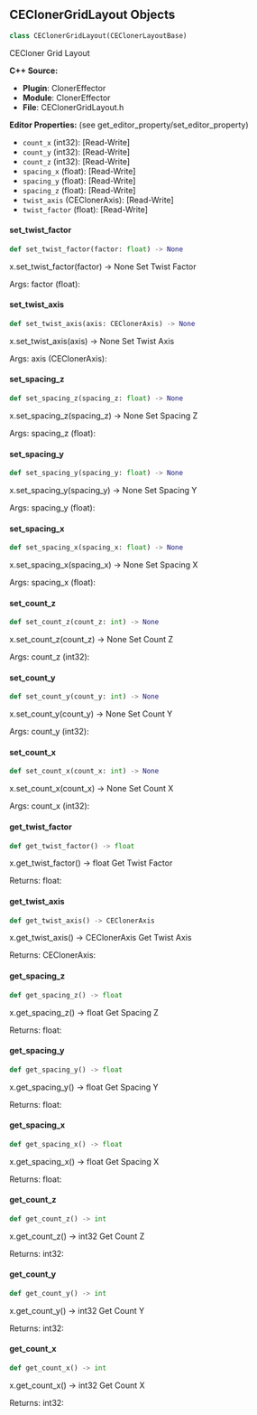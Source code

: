## CEClonerGridLayout Objects

```python
class CEClonerGridLayout(CEClonerLayoutBase)
```

CECloner Grid Layout

**C++ Source:**

- **Plugin**: ClonerEffector
- **Module**: ClonerEffector
- **File**: CEClonerGridLayout.h

**Editor Properties:** (see get_editor_property/set_editor_property)

- ``count_x`` (int32):  [Read-Write]
- ``count_y`` (int32):  [Read-Write]
- ``count_z`` (int32):  [Read-Write]
- ``spacing_x`` (float):  [Read-Write]
- ``spacing_y`` (float):  [Read-Write]
- ``spacing_z`` (float):  [Read-Write]
- ``twist_axis`` (CEClonerAxis):  [Read-Write]
- ``twist_factor`` (float):  [Read-Write]

<a id="unreal.CEClonerGridLayout.set_twist_factor"></a>

#### set_twist_factor

```python
def set_twist_factor(factor: float) -> None
```

x.set_twist_factor(factor) -> None
Set Twist Factor

Args:
    factor (float):

<a id="unreal.CEClonerGridLayout.set_twist_axis"></a>

#### set_twist_axis

```python
def set_twist_axis(axis: CEClonerAxis) -> None
```

x.set_twist_axis(axis) -> None
Set Twist Axis

Args:
    axis (CEClonerAxis):

<a id="unreal.CEClonerGridLayout.set_spacing_z"></a>

#### set_spacing_z

```python
def set_spacing_z(spacing_z: float) -> None
```

x.set_spacing_z(spacing_z) -> None
Set Spacing Z

Args:
    spacing_z (float):

<a id="unreal.CEClonerGridLayout.set_spacing_y"></a>

#### set_spacing_y

```python
def set_spacing_y(spacing_y: float) -> None
```

x.set_spacing_y(spacing_y) -> None
Set Spacing Y

Args:
    spacing_y (float):

<a id="unreal.CEClonerGridLayout.set_spacing_x"></a>

#### set_spacing_x

```python
def set_spacing_x(spacing_x: float) -> None
```

x.set_spacing_x(spacing_x) -> None
Set Spacing X

Args:
    spacing_x (float):

<a id="unreal.CEClonerGridLayout.set_count_z"></a>

#### set_count_z

```python
def set_count_z(count_z: int) -> None
```

x.set_count_z(count_z) -> None
Set Count Z

Args:
    count_z (int32):

<a id="unreal.CEClonerGridLayout.set_count_y"></a>

#### set_count_y

```python
def set_count_y(count_y: int) -> None
```

x.set_count_y(count_y) -> None
Set Count Y

Args:
    count_y (int32):

<a id="unreal.CEClonerGridLayout.set_count_x"></a>

#### set_count_x

```python
def set_count_x(count_x: int) -> None
```

x.set_count_x(count_x) -> None
Set Count X

Args:
    count_x (int32):

<a id="unreal.CEClonerGridLayout.get_twist_factor"></a>

#### get_twist_factor

```python
def get_twist_factor() -> float
```

x.get_twist_factor() -> float
Get Twist Factor

Returns:
    float:

<a id="unreal.CEClonerGridLayout.get_twist_axis"></a>

#### get_twist_axis

```python
def get_twist_axis() -> CEClonerAxis
```

x.get_twist_axis() -> CEClonerAxis
Get Twist Axis

Returns:
    CEClonerAxis:

<a id="unreal.CEClonerGridLayout.get_spacing_z"></a>

#### get_spacing_z

```python
def get_spacing_z() -> float
```

x.get_spacing_z() -> float
Get Spacing Z

Returns:
    float:

<a id="unreal.CEClonerGridLayout.get_spacing_y"></a>

#### get_spacing_y

```python
def get_spacing_y() -> float
```

x.get_spacing_y() -> float
Get Spacing Y

Returns:
    float:

<a id="unreal.CEClonerGridLayout.get_spacing_x"></a>

#### get_spacing_x

```python
def get_spacing_x() -> float
```

x.get_spacing_x() -> float
Get Spacing X

Returns:
    float:

<a id="unreal.CEClonerGridLayout.get_count_z"></a>

#### get_count_z

```python
def get_count_z() -> int
```

x.get_count_z() -> int32
Get Count Z

Returns:
    int32:

<a id="unreal.CEClonerGridLayout.get_count_y"></a>

#### get_count_y

```python
def get_count_y() -> int
```

x.get_count_y() -> int32
Get Count Y

Returns:
    int32:

<a id="unreal.CEClonerGridLayout.get_count_x"></a>

#### get_count_x

```python
def get_count_x() -> int
```

x.get_count_x() -> int32
Get Count X

Returns:
    int32:

<a id="unreal.AvaClonerGridLayout"></a>